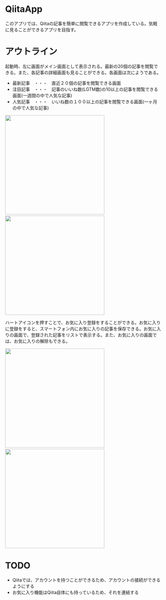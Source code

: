 # QiitaApp
このアプリでは、Qiitaの記事を簡単に閲覧できるアプリを作成している。気軽に見ることができるアプリを目指す。

# アウトライン

起動時、左に画面がメイン画面として表示される。最新の20個の記事を閲覧できる。また、各記事の詳細画面も見ることができる。各画面は次にようである。

- 最新記事　・・・　直近２０個の記事を閲覧できる画面
- 注目記事　・・・　記事のいいね数(LGTM数)の10以上の記事を閲覧できる画面(一週間の中で人気な記事)
- 人気記事　・・・　いいね数の１００以上の記事を閲覧できる画面(一ヶ月の中で人気な記事)


<img src="https://user-images.githubusercontent.com/44596652/138234011-eea2a6f3-4d58-44e1-aa0c-5c3a2f952842.png" width="320">　　　　　<img src="https://user-images.githubusercontent.com/44596652/138234004-df5d78f9-f160-48ec-b7e5-b6666be34bd9.png" width="320"> 

ハートアイコンを押すことで、お気に入り登録をすることができる。お気に入りに登録をすると、スマートフォン内にお気に入りの記事を保存できる。お気に入りの画面で、登録された記事をリストで表示する。また、お気に入りの画面では、お気に入りの解除もできる。

<img src="https://user-images.githubusercontent.com/44596652/138233994-d7bebef5-a3f4-4abe-b914-5f6b7a087571.png" width="320">　　　　　<img src="https://user-images.githubusercontent.com/44596652/138233979-2fe91186-59ca-4e60-a820-00bcf3e30d6b.png" width="320">

# TODO

- Qiitaでは、アカウントを持つことができるため、アカウントの接続ができるようにする
- お気に入り機能はQiita自体にも持っているため、それを連結する
